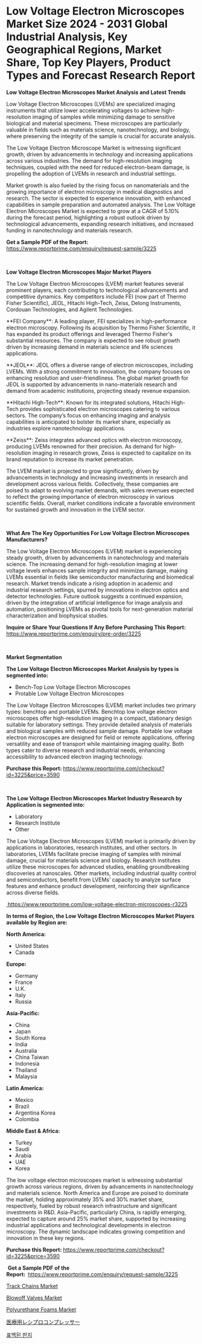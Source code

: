 <p><h1>Low Voltage Electron Microscopes Market Size 2024 - 2031 Global Industrial Analysis, Key Geographical Regions, Market Share, Top Key Players, Product Types and Forecast Research Report</h1></p><p><strong>Low Voltage Electron Microscopes Market Analysis and Latest Trends</strong></p>
<p><p>Low Voltage Electron Microscopes (LVEMs) are specialized imaging instruments that utilize lower accelerating voltages to achieve high-resolution imaging of samples while minimizing damage to sensitive biological and material specimens. These microscopes are particularly valuable in fields such as materials science, nanotechnology, and biology, where preserving the integrity of the sample is crucial for accurate analysis.</p><p>The Low Voltage Electron Microscope Market is witnessing significant growth, driven by advancements in technology and increasing applications across various industries. The demand for high-resolution imaging techniques, coupled with the need for reduced electron-beam damage, is propelling the adoption of LVEMs in research and industrial settings.</p><p>Market growth is also fueled by the rising focus on nanomaterials and the growing importance of electron microscopy in medical diagnostics and research. The sector is expected to experience innovation, with enhanced capabilities in sample preparation and automated analysis. The Low Voltage Electron Microscopes Market is expected to grow at a CAGR of 5.10% during the forecast period, highlighting a robust outlook driven by technological advancements, expanding research initiatives, and increased funding in nanotechnology and materials research.</p></p>
<p><strong>Get a Sample PDF of the Report:&nbsp;</strong> <a href="https://www.reportprime.com/enquiry/request-sample/3225">https://www.reportprime.com/enquiry/request-sample/3225</a></p>
<p>&nbsp;</p>
<p><strong>Low Voltage Electron Microscopes Major Market Players</strong></p>
<p><p>The Low Voltage Electron Microscopes (LVEM) market features several prominent players, each contributing to technological advancements and competitive dynamics. Key competitors include FEI (now part of Thermo Fisher Scientific), JEOL, Hitachi High-Tech, Zeiss, Delong Instruments, Cordouan Technologies, and Agilent Technologies.</p><p>**FEI Company**: A leading player, FEI specializes in high-performance electron microscopy. Following its acquisition by Thermo Fisher Scientific, it has expanded its product offerings and leveraged Thermo Fisher's substantial resources. The company is expected to see robust growth driven by increasing demand in materials science and life sciences applications.</p><p>**JEOL**: JEOL offers a diverse range of electron microscopes, including LVEMs. With a strong commitment to innovation, the company focuses on enhancing resolution and user-friendliness. The global market growth for JEOL is supported by advancements in nano-materials research and demand from academic institutions, projecting steady revenue expansion.</p><p>**Hitachi High-Tech**: Known for its integrated solutions, Hitachi High-Tech provides sophisticated electron microscopes catering to various sectors. The company’s focus on enhancing imaging and analysis capabilities is anticipated to bolster its market share, especially as industries explore nanotechnology applications.</p><p>**Zeiss**: Zeiss integrates advanced optics with electron microscopy, producing LVEMs renowned for their precision. As demand for high-resolution imaging in research grows, Zeiss is expected to capitalize on its brand reputation to increase its market penetration.</p><p>The LVEM market is projected to grow significantly, driven by advancements in technology and increasing investments in research and development across various fields. Collectively, these companies are poised to adapt to evolving market demands, with sales revenues expected to reflect the growing importance of electron microscopy in various scientific fields. Overall, market conditions indicate a favorable environment for sustained growth and innovation in the LVEM sector.</p></p>
<p>&nbsp;</p>
<p><strong>What Are The Key Opportunities For Low Voltage Electron Microscopes Manufacturers?</strong></p>
<p><p>The Low Voltage Electron Microscopes (LVEM) market is experiencing steady growth, driven by advancements in nanotechnology and materials science. The increasing demand for high-resolution imaging at lower voltage levels enhances sample integrity and minimizes damage, making LVEMs essential in fields like semiconductor manufacturing and biomedical research. Market trends indicate a rising adoption in academic and industrial research settings, spurred by innovations in electron optics and detector technologies. Future outlook suggests a continued expansion, driven by the integration of artificial intelligence for image analysis and automation, positioning LVEMs as pivotal tools for next-generation material characterization and biophysical studies.</p></p>
<p><strong>Inquire or Share Your Questions If Any Before Purchasing This Report:</strong> <a href="https://www.reportprime.com/enquiry/pre-order/3225">https://www.reportprime.com/enquiry/pre-order/3225</a></p>
<p>&nbsp;</p>
<p><strong>Market Segmentation</strong></p>
<p><strong>The Low Voltage Electron Microscopes Market Analysis by types is segmented into:</strong></p>
<p><ul><li>Bench-Top Low Voltage Electron Microscopes</li><li>Protable Low Voltage Electron Microscopes</li></ul></p>
<p><p>The Low Voltage Electron Microscopes (LVEM) market includes two primary types: benchtop and portable LVEMs. Benchtop low voltage electron microscopes offer high-resolution imaging in a compact, stationary design suitable for laboratory settings. They provide detailed analysis of materials and biological samples with reduced sample damage. Portable low voltage electron microscopes are designed for field or remote applications, offering versatility and ease of transport while maintaining imaging quality. Both types cater to diverse research and industrial needs, enhancing accessibility to advanced electron imaging technology.</p></p>
<p><strong>Purchase this Report:&nbsp;</strong><a href="https://www.reportprime.com/checkout?id=3225&price=3590">https://www.reportprime.com/checkout?id=3225&price=3590</a></p>
<p>&nbsp;</p>
<p><strong>The Low Voltage Electron Microscopes Market Industry Research by Application is segmented into:</strong></p>
<p><ul><li>Laboratory</li><li>Research Institute</li><li>Other</li></ul></p>
<p><p>The Low Voltage Electron Microscopes (LVEM) market is primarily driven by applications in laboratories, research institutes, and other sectors. In laboratories, LVEMs facilitate precise imaging of samples with minimal damage, crucial for materials science and biology. Research institutes utilize these microscopes for advanced studies, enabling groundbreaking discoveries at nanoscales. Other markets, including industrial quality control and semiconductors, benefit from LVEMs’ capacity to analyze surface features and enhance product development, reinforcing their significance across diverse fields.</p></p>
<p><a href="https://www.reportprime.com/low-voltage-electron-microscopes-r3225">&nbsp;https://www.reportprime.com/low-voltage-electron-microscopes-r3225</a></p>
<p><strong>In terms of Region, the Low Voltage Electron Microscopes Market Players available by Region are:</strong></p>
<p>
    <p> <strong> North America: </strong>
        <ul>
            <li>United States</li>
            <li>Canada</li>
        </ul>
        </p> 
    <p> <strong> Europe: </strong>
        <ul>
            <li>Germany</li>
            <li>France</li>
            <li>U.K.</li>
            <li>Italy</li>
            <li>Russia</li>
        </ul>
        </p> 
    <p> <strong> Asia-Pacific: </strong>
        <ul>
            <li>China</li>
            <li>Japan</li>
            <li>South Korea</li>
            <li>India</li>
            <li>Australia</li>
            <li>China Taiwan</li>
            <li>Indonesia</li>
            <li>Thailand</li>
            <li>Malaysia</li>
        </ul>
        </p> 
    <p> <strong> Latin America: </strong>
        <ul>
            <li>Mexico</li>
            <li>Brazil</li>
            <li>Argentina Korea</li>
            <li>Colombia</li>
        </ul>
        </p> 
    <p> <strong> Middle East & Africa: </strong>
        <ul>
            <li>Turkey</li>
            <li>Saudi</li>
            <li>Arabia</li>
            <li>UAE</li>
            <li>Korea</li>
        </ul>
    </p>
    </p>
<p><p>The low voltage electron microscopes market is witnessing substantial growth across various regions, driven by advancements in nanotechnology and materials science. North America and Europe are poised to dominate the market, holding approximately 35% and 30% market share, respectively, fueled by robust research infrastructure and significant investments in R&D. Asia-Pacific, particularly China, is rapidly emerging, expected to capture around 25% market share, supported by increasing industrial applications and technological developments in electron microscopy. The dynamic landscape indicates growing competition and innovation in these key regions.</p></p>
<p><strong>Purchase this Report: </strong><a href="https://www.reportprime.com/checkout?id=3225&price=3590">https://www.reportprime.com/checkout?id=3225&price=3590</a></p>
<p>&nbsp;<strong>Get a Sample PDF of the Report:&nbsp;&nbsp;</strong><a href="https://www.reportprime.com/enquiry/request-sample/3225">https://www.reportprime.com/enquiry/request-sample/3225</a></p>
<p><strong></strong></p>
<p><p><a href="https://www.linkedin.com/pulse/strategic-market-insights-navigating-global-track-chains-landscape-i8tof?trackingId=LFxL4J9%2FSsiBHKL9hqCUKg%3D%3D">Track Chains Market</a></p><p><a href="https://www.linkedin.com/pulse/strategic-market-insights-global-blowoff-valves-2024-2031-tryyf?trackingId=hbezclQKT2aPrzGarnd8TQ%3D%3D">Blowoff Valves Market</a></p><p><a href="https://issuu.com/reportprime-2/docs/polyurethane-foams-market-size-2030_bc103f1c6f637d">Polyurethane Foams Market</a></p><p><a href="https://medium.com/@beaumontdavv7mp/medical-reciprocating-compressors-7c9fa64da598">医療用レシプロコンプレッサー</a></p><p><a href="https://medium.com/@percymckty3ytenzie89676/%EC%84%B8%EA%B3%84-bleached-paperboard-market-%EC%9D%80-2024%EC%97%90%EC%84%9C-2031%EB%A1%9C-%EC%97%B0%ED%8F%89%EA%B7%A0-%EC%A6%9D%EA%B0%80%EC%9C%A8%EC%9D%84-%EB%B3%B4%EC%9D%BC-%EA%B2%83%EC%9C%BC%EB%A1%9C-%EC%98%88%EC%83%81%EB%90%A9%EB%8B%88%EB%8B%A4-84de32c30a31">표백된 판지</a></p></p>